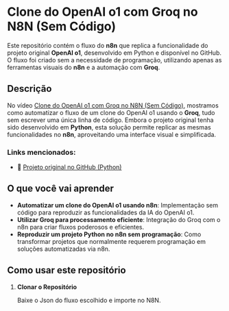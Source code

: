 # Clone do OpenAI o1 com Groq no N8N (Sem Código)

Este repositório contém o fluxo do **n8n** que replica a funcionalidade do projeto original **OpenAI o1**, desenvolvido em Python e disponível no GitHub. O fluxo foi criado sem a necessidade de programação, utilizando apenas as ferramentas visuais do **n8n** e a automação com **Groq**.

## Descrição

No vídeo [Clone do OpenAI o1 com Groq no N8N (Sem Código)](https://www.youtube.com/watch?v=O9nfv7eDavE), mostramos como automatizar o fluxo de um clone do OpenAI o1 usando o **Groq**, tudo sem escrever uma única linha de código. Embora o projeto original tenha sido desenvolvido em **Python**, esta solução permite replicar as mesmas funcionalidades no **n8n**, aproveitando uma interface visual e simplificada.

### Links mencionados:
- 🔗 [Projeto original no GitHub (Python)](https://github.com/bklieger-groq/g1)

## O que você vai aprender

- **Automatizar um clone do OpenAI o1 usando n8n**: Implementação sem código para reproduzir as funcionalidades da IA do OpenAI o1.
- **Utilizar Groq para processamento eficiente**: Integração do Groq com o n8n para criar fluxos poderosos e eficientes.
- **Reproduzir um projeto Python no n8n sem programação**: Como transformar projetos que normalmente requerem programação em soluções automatizadas via n8n.

## Como usar este repositório

1. **Clonar o Repositório**

   Baixe o Json do fluxo escolhido e importe no N8N.